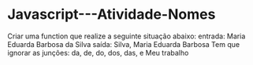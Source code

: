 # Javascript---Atividade-Nomes
Criar uma function que realize a seguinte situação abaixo:   entrada: Maria Eduarda Barbosa da Silva  saída: Silva, Maria Eduarda Barbosa Tem que ignorar as junções: da, de, do, dos, das, e Meu trabalho
